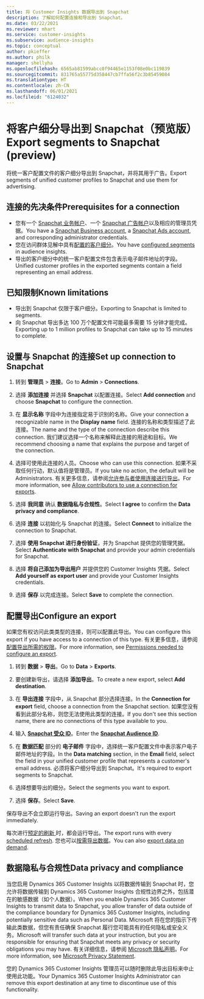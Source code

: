 ```yaml
---
title: 将 Customer Insights 数据导出到 Snapchat
description: 了解如何配置连接和导出到 Snapchat。
ms.date: 03/22/2021
ms.reviewer: mhart
ms.service: customer-insights
ms.subservice: audience-insights
ms.topic: conceptual
author: pkieffer
ms.author: philk
manager: shellyha
ms.openlocfilehash: 6565ab81599abcc0f94465e1153f08e0bc119839
ms.sourcegitcommit: 831765a55775d358447cb7ffa56f2c3b85459084
ms.translationtype: HT
ms.contentlocale: zh-CN
ms.lasthandoff: 06/01/2021
ms.locfileid: "6124032"
---
```

# <a name="export-segments-to-snapchat-preview"></a><span data-ttu-id="c872e-103">将客户细分导出到 Snapchat（预览版）</span><span class="sxs-lookup"><span data-stu-id="c872e-103">Export segments to Snapchat (preview)</span></span>

<span data-ttu-id="c872e-104">将统一客户配置文件的客户细分导出到 Snapchat，并将其用于广告。</span><span class="sxs-lookup"><span data-stu-id="c872e-104">Export segments of unified customer profiles to Snapchat and use them for advertising.</span></span> 

## <a name="prerequisites-for-a-connection"></a><span data-ttu-id="c872e-105">连接的先决条件</span><span class="sxs-lookup"><span data-stu-id="c872e-105">Prerequisites for a connection</span></span>

-   <span data-ttu-id="c872e-106">您有一个 [Snapchat 业务帐户](https://business.snapchat.com/)、一个 [Snapchat 广告帐户](https://ads.snapchat.com/)以及相应的管理员凭据。</span><span class="sxs-lookup"><span data-stu-id="c872e-106">You have a [Snapchat Business account](https://business.snapchat.com/), a [Snapchat Ads account](https://ads.snapchat.com/), and corresponding administrator credentials.</span></span>
-   <span data-ttu-id="c872e-107">您在访问群体见解中具有[配置的客户细分](segments.md)。</span><span class="sxs-lookup"><span data-stu-id="c872e-107">You have [configured segments](segments.md) in audience insights.</span></span>
-   <span data-ttu-id="c872e-108">导出的客户细分中的统一客户配置文件包含表示电子邮件地址的字段。</span><span class="sxs-lookup"><span data-stu-id="c872e-108">Unified customer profiles in the exported segments contain a field representing an email address.</span></span>

## <a name="known-limitations"></a><span data-ttu-id="c872e-109">已知限制</span><span class="sxs-lookup"><span data-stu-id="c872e-109">Known limitations</span></span>

- <span data-ttu-id="c872e-110">导出到 Snapchat 仅限于客户细分。</span><span class="sxs-lookup"><span data-stu-id="c872e-110">Exporting to Snapchat is limited to segments.</span></span>
- <span data-ttu-id="c872e-111">向 Snapchat 导出多达 100 万个配置文件可能最多需要 15 分钟才能完成。</span><span class="sxs-lookup"><span data-stu-id="c872e-111">Exporting up to 1 million profiles to Snapchat can take up to 15 minutes to complete.</span></span> 

## <a name="set-up-connection-to-snapchat"></a><span data-ttu-id="c872e-112">设置与 Snapchat 的连接</span><span class="sxs-lookup"><span data-stu-id="c872e-112">Set up connection to Snapchat</span></span>

1. <span data-ttu-id="c872e-113">转到 **管理员** > **连接**。</span><span class="sxs-lookup"><span data-stu-id="c872e-113">Go to **Admin** > **Connections**.</span></span>

1. <span data-ttu-id="c872e-114">选择 **添加连接** 并选择 **Snapchat** 以配置连接。</span><span class="sxs-lookup"><span data-stu-id="c872e-114">Select **Add connection** and choose **Snapchat** to configure the connection.</span></span>

1. <span data-ttu-id="c872e-115">在 **显示名称** 字段中为连接指定易于识别的名称。</span><span class="sxs-lookup"><span data-stu-id="c872e-115">Give your connection a recognizable name in the **Display name** field.</span></span> <span data-ttu-id="c872e-116">连接的名称和类型描述了此连接。</span><span class="sxs-lookup"><span data-stu-id="c872e-116">The name and the type of the connection describe this connection.</span></span> <span data-ttu-id="c872e-117">我们建议选择一个名称来解释此连接的用途和目标。</span><span class="sxs-lookup"><span data-stu-id="c872e-117">We recommend choosing a name that explains the purpose and target of the connection.</span></span>

1. <span data-ttu-id="c872e-118">选择可使用此连接的人员。</span><span class="sxs-lookup"><span data-stu-id="c872e-118">Choose who can use this connection.</span></span> <span data-ttu-id="c872e-119">如果不采取任何行动，默认值将是管理员。</span><span class="sxs-lookup"><span data-stu-id="c872e-119">If you take no action, the default will be Administrators.</span></span> <span data-ttu-id="c872e-120">有关更多信息，请参阅[允许参与者使用连接进行导出](connections.md#allow-contributors-to-use-a-connection-for-exports)。</span><span class="sxs-lookup"><span data-stu-id="c872e-120">For more information, see [Allow contributors to use a connection for exports](connections.md#allow-contributors-to-use-a-connection-for-exports).</span></span>

1. <span data-ttu-id="c872e-121">选择 **我同意** 确认 **数据隐私与合规性**。</span><span class="sxs-lookup"><span data-stu-id="c872e-121">Select **I agree** to confirm the **Data privacy and compliance**.</span></span>

1. <span data-ttu-id="c872e-122">选择 **连接** 以初始化与 Snapchat 的连接。</span><span class="sxs-lookup"><span data-stu-id="c872e-122">Select **Connect** to initialize the connection to Snapchat.</span></span>

1. <span data-ttu-id="c872e-123">选择 **使用 Snapchat 进行身份验证**，并为 Snapchat 提供您的管理凭据。</span><span class="sxs-lookup"><span data-stu-id="c872e-123">Select **Authenticate with Snapchat** and provide your admin credentials for Snapchat.</span></span> 

1. <span data-ttu-id="c872e-124">选择 **将自己添加为导出用户** 并提供您的 Customer Insights 凭据。</span><span class="sxs-lookup"><span data-stu-id="c872e-124">Select **Add yourself as export user** and provide your Customer Insights credentials.</span></span>

1. <span data-ttu-id="c872e-125">选择 **保存** 以完成连接。</span><span class="sxs-lookup"><span data-stu-id="c872e-125">Select **Save** to complete the connection.</span></span>

## <a name="configure-an-export"></a><span data-ttu-id="c872e-126">配置导出</span><span class="sxs-lookup"><span data-stu-id="c872e-126">Configure an export</span></span>

<span data-ttu-id="c872e-127">如果您有权访问此类类型的连接，则可以配置此导出。</span><span class="sxs-lookup"><span data-stu-id="c872e-127">You can configure this export if you have access to a connection of this type.</span></span> <span data-ttu-id="c872e-128">有关更多信息，请参阅[配置导出所需的权限](export-destinations.md#set-up-a-new-export)。</span><span class="sxs-lookup"><span data-stu-id="c872e-128">For more information, see [Permissions needed to configure an export](export-destinations.md#set-up-a-new-export).</span></span>

1. <span data-ttu-id="c872e-129">转到 **数据** > **导出**。</span><span class="sxs-lookup"><span data-stu-id="c872e-129">Go to **Data** > **Exports**.</span></span>

1. <span data-ttu-id="c872e-130">要创建新导出，请选择 **添加导出**。</span><span class="sxs-lookup"><span data-stu-id="c872e-130">To create a new export, select **Add destination**.</span></span>

1. <span data-ttu-id="c872e-131">在 **导出连接** 字段中，从 Snapchat 部分选择连接。</span><span class="sxs-lookup"><span data-stu-id="c872e-131">In the **Connection for export** field, choose a connection from the Snapchat section.</span></span> <span data-ttu-id="c872e-132">如果您没有看到此部分名称，则您无法使用此类型的连接。</span><span class="sxs-lookup"><span data-stu-id="c872e-132">If you don't see this section name, there are no connections of this type available to you.</span></span>

1. <span data-ttu-id="c872e-133">输入 [**Snapchat 受众 ID**](https://businesshelp.snapchat.com/s/article/custom-audiences)。</span><span class="sxs-lookup"><span data-stu-id="c872e-133">Enter the [**Snapchat Audience ID**](https://businesshelp.snapchat.com/s/article/custom-audiences).</span></span>

1. <span data-ttu-id="c872e-134">在 **数据匹配** 部分的 **电子邮件** 字段中，选择统一客户配置文件中表示客户电子邮件地址的字段。</span><span class="sxs-lookup"><span data-stu-id="c872e-134">In the **Data matching** section, in the **Email** field, select the field in your unified customer profile that represents a customer's email address.</span></span> <span data-ttu-id="c872e-135">必须将客户细分导出到 Snapchat。</span><span class="sxs-lookup"><span data-stu-id="c872e-135">It's required to export segments to Snapchat.</span></span>

1. <span data-ttu-id="c872e-136">选择想要导出的细分。</span><span class="sxs-lookup"><span data-stu-id="c872e-136">Select the segments you want to export.</span></span> 

1. <span data-ttu-id="c872e-137">选择 **保存**。</span><span class="sxs-lookup"><span data-stu-id="c872e-137">Select **Save**.</span></span>

<span data-ttu-id="c872e-138">保存导出不会立即运行导出。</span><span class="sxs-lookup"><span data-stu-id="c872e-138">Saving an export doesn't run the export immediately.</span></span>

<span data-ttu-id="c872e-139">每次进行[预定的刷新 ](system.md#schedule-tab)时，都会运行导出。</span><span class="sxs-lookup"><span data-stu-id="c872e-139">The export runs with every [scheduled refresh](system.md#schedule-tab).</span></span> <span data-ttu-id="c872e-140">您也可以[按需导出数据](export-destinations.md#run-exports-on-demand)。</span><span class="sxs-lookup"><span data-stu-id="c872e-140">You can also [export data on demand](export-destinations.md#run-exports-on-demand).</span></span> 


## <a name="data-privacy-and-compliance"></a><span data-ttu-id="c872e-141">数据隐私与合规性</span><span class="sxs-lookup"><span data-stu-id="c872e-141">Data privacy and compliance</span></span>

<span data-ttu-id="c872e-142">当您启用 Dynamics 365 Customer Insights 以将数据传输到 Snapchat 时，您允许将数据传输到 Dynamics 365 Customer Insights 合规性边界之外，包括潜在的敏感数据（如个人数据）。</span><span class="sxs-lookup"><span data-stu-id="c872e-142">When you enable Dynamics 365 Customer Insights to transmit data to Snapchat, you allow transfer of data outside of the compliance boundary for Dynamics 365 Customer Insights, including potentially sensitive data such as Personal Data.</span></span> <span data-ttu-id="c872e-143">Microsoft 将在您的指示下传输此类数据，但您有责任确保 Snapchat 履行您可能具有的任何隐私或安全义务。</span><span class="sxs-lookup"><span data-stu-id="c872e-143">Microsoft will transfer such data at your instruction, but you are responsible for ensuring that Snapchat meets any privacy or security obligations you may have.</span></span> <span data-ttu-id="c872e-144">有关详细信息，请参阅 [Microsoft 隐私声明](https://go.microsoft.com/fwlink/?linkid=396732)。</span><span class="sxs-lookup"><span data-stu-id="c872e-144">For more information, see [Microsoft Privacy Statement](https://go.microsoft.com/fwlink/?linkid=396732).</span></span>

<span data-ttu-id="c872e-145">您的 Dynamics 365 Customer Insights 管理员可以随时删除此导出目标来中止使用此功能。</span><span class="sxs-lookup"><span data-stu-id="c872e-145">Your Dynamics 365 Customer Insights Administrator can remove this export destination at any time to discontinue use of this functionality.</span></span>
